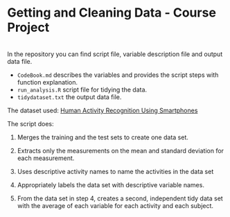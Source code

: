 Getting and Cleaning Data - Course Project
==========================================
<br>
In the repository you can find script file, variable description file and output data file. 

* `CodeBook.md` describes the variables and provides the script steps with function explanation.
* `run_analysis.R` script file for tidying the data.
* `tidydataset.txt` the output data file.

The dataset used: [Human Activity Recognition Using Smartphones](http://archive.ics.uci.edu/ml/datasets/Human+Activity+Recognition+Using+Smartphones)

The script does:

1. Merges the training and the test sets to create one data set.

2. Extracts only the measurements on the mean and standard deviation for each measurement.

3. Uses descriptive activity names to name the activities in the data set

4. Appropriately labels the data set with descriptive variable names.

5. From the data set in step 4, creates a second, independent tidy data set with the average of each variable for each activity and each subject.







